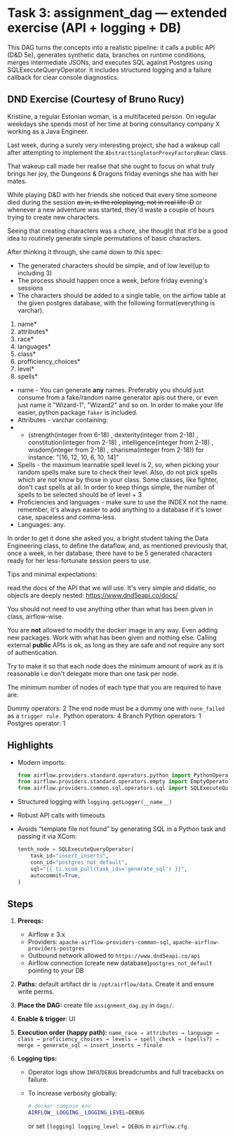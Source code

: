 # Task 3: assignment_dag — extended exercise (API + logging + DB)

This DAG turns the concepts into a realistic pipeline: it calls a public API (D&D 5e), generates synthetic data, branches on runtime conditions, merges intermediate JSONs, and executes SQL against Postgres using SQLExecuteQueryOperator. It includes structured logging and a failure callback for clear console diagnostics.

## DND Exercise (Courtesy of Bruno Rucy)

Kristiine, a regular Estonian woman, is a multifaceted person. On regular weekdays she spends most of her time at boring consultancy company X working as a Java Engineer. 

Last week, during a surely very interesting project, she had a wakeup call after attempting to implement  the `AbstractSingletonProxyFactoryBean` class.

That wakeup call made her realise that she ought to focus on what truly brings her joy, the Dungeons & Dragons friday evenings she has with her mates.

While playing D&D with her friends she noticed that every time someone died during the session ~~as in, in the roleplaying, not in real life :D~~ or whenever a new adventure was started, they'd waste a couple of hours trying to create new characters.

Seeing that creating characters was a chore, she thought that it'd be a good idea to routinely generate simple permutations of basic characters.

After thinking it through, she came down to this spec:

- The generated characters should be simple, and of low level(up to including 3)
- The process should happen once a week, before friday evening's sessions
- The characters should be added to a single table, on the airflow table at the given postgres database, with the following format(everything is varchar).

1. name*
2. attributes*
3. race*
4. languages*
5. class*
6. profficiency_choices*
7. level*
8. spells*

* name - You can generate **any**
names. Preferably you should just consume from a fake/random name generator apis out there, or even just name it "Wizard-1", "Wizard2" and so on. In order to make your life easier, python package `faker` is included.
* Attributes - varchar containing:
* * (strength(integer from 6-18)
, dexterity(integer from 2-18)
, constitution(integer from 2-18)
, intelligence(integer from 2-18)
, wisdom(integer from 2-18)
, charisma(integer from 2-18)) for instance: "[16, 12, 10, 6, 10, 14]"
* Spells - the maximum learnable spell level is 2, so, when picking your random spells make sure to check their level. Also, do not pick spells which are not know by those in your class. Some classes, like fighter, don't cast spells at all. In order to keep things simple, the number of spells to be selected should be of level + 3
* Proficiencies and languages - make sure to use the INDEX not the name. remember, it's always easier to add anything to a database if it's lower case, spaceless and comma-less. 
* Languages: any.

In order to get it done she asked you, a bright student taking the Data Engineering class, to define the dataflow, and, as mentioned previously that, once a week, in her database, there have to be 5 generated characters ready for her less-fortunate session peers to use.

Tips and minimal expectations:

read the docs of the API that we will use. It's very simple and didatic, no objects are deeply nested: https://www.dnd5eapi.co/docs/

You should not need to use anything other than what has been given in class, airflow-wise.

You are **not** allowed to modify the docker image in any way. Even adding new packages. Work with what has been given and nothing else. Calling external **public** APIs is ok, as long as they are safe and not require any sort of authentication.

Try to make it so that each node does the minimum amount of work as it is reasonable i.e don't delegate more than one task per node.

The minimum number of nodes of each type that you are required to have are:

Dummy operators: 2 The end node must be a dummy one with `none_failed` as a `trigger rule.`
Python operators: 4
Branch Python operators: 1
Postgres operator: 1

## Highlights

* Modern imports:

  ```python
  from airflow.providers.standard.operators.python import PythonOperator, BranchPythonOperator
  from airflow.providers.standard.operators.empty import EmptyOperator
  from airflow.providers.common.sql.operators.sql import SQLExecuteQueryOperator
  ```
* Structured logging with `logging.getLogger(__name__)`
* Robust API calls with timeouts
* Avoids “template file not found” by generating SQL in a Python task and passing it via XCom:

  ```python
  tenth_node = SQLExecuteQueryOperator(
      task_id="insert_inserts",
      conn_id="postgres_not_default",
      sql="{{ ti.xcom_pull(task_ids='generate_sql') }}",
      autocommit=True,
  )
  ```

## Steps

1. **Prereqs:**

   * Airflow ≥ 3.x
   * Providers: `apache-airflow-providers-common-sql`, `apache-airflow-providers-postgres`
   * Outbound network allowed to `https://www.dnd5eapi.co/api`
   * Airflow connection (create new database)`postgres_not_default` pointing to your DB
2. **Paths:** default artifact dir is `/opt/airflow/data`. Create it and ensure write perms.
3. **Place the DAG:** create file `assignment_dag.py` in `dags/`.
4. **Enable & trigger**: UI
5. **Execution order (happy path):**
   `name_race → attributes → language → class → proficiency_choices → levels → spell_check → (spells?) → merge → generate_sql → insert_inserts → finale`
6. **Logging tips:**

   * Operator logs show `INFO`/`DEBUG` breadcrumbs and full tracebacks on failure.
   * To increase verbosity globally:

     ```bash
     # docker-compose env
     AIRFLOW__LOGGING__LOGGING_LEVEL=DEBUG
     ```

     or set `[logging] logging_level = DEBUG` in `airflow.cfg`.



